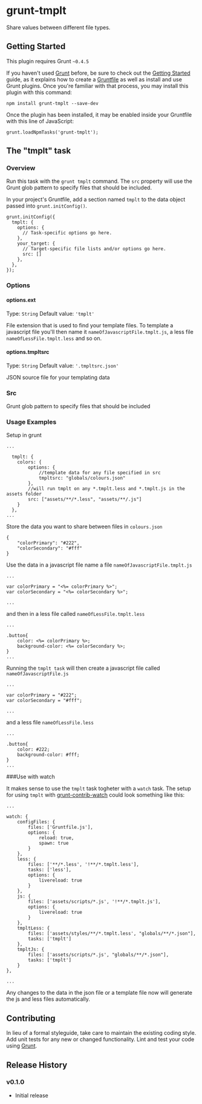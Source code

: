 # grunt-tmplt

Share values between different file types.

## Getting Started
This plugin requires Grunt `~0.4.5`

If you haven't used [Grunt](http://gruntjs.com/) before, be sure to check out the [Getting Started](http://gruntjs.com/getting-started) guide, as it explains how to create a [Gruntfile](http://gruntjs.com/sample-gruntfile) as well as install and use Grunt plugins. Once you're familiar with that process, you may install this plugin with this command:

```shell
npm install grunt-tmplt --save-dev
```

Once the plugin has been installed, it may be enabled inside your Gruntfile with this line of JavaScript:

```
grunt.loadNpmTasks('grunt-tmplt');
```

## The "tmplt" task

### Overview

Run this task with the `grunt tmplt` command. The `src` property will use the Grunt glob pattern to specify files that should be included.

In your project's Gruntfile, add a section named `tmplt` to the data object passed into `grunt.initConfig()`.

```
grunt.initConfig({
  tmplt: {
    options: {
      // Task-specific options go here.
    },
    your_target: {
      // Target-specific file lists and/or options go here.
      src: []
    },
  },
});
```

### Options

#### options.ext
Type: `String`
Default value: `'tmplt'`

File extension that is used to find your template files. To template a javascript file you'll then name it `nameOfJavascriptFile.tmplt.js`, a less file `nameOfLessFile.tmplt.less` and so on.

#### options.tmpltsrc
Type: `String`
Default value: `'.tmpltsrc.json'`

JSON source file for your templating data

### Src
Grunt glob pattern to specify files that should be included


### Usage Examples

Setup in grunt 

```
...

  tmplt: {
  	colors: {
    	options: {
    		//template data for any file specified in src
      		tmpltsrc: "globals/colours.json"
    	},
    	//will run tmplt on any *.tmplt.less and *.tmplt.js in the assets folder
    	src: ["assets/**/*.less", "assets/**/.js"]
  	}
  },
...
```

Store the data you want to share between files in `colours.json`


```
{
	"colorPrimary": "#222",
	"colorSecondary": "#fff"
}
```

Use the data in a javascript file name a file `nameOfJavascriptFile.tmplt.js`


```
...

var colorPrimary = "<%= colorPrimary %>";
var colorSecondary = "<%= colorSecondary %>";

...
```

and then in a less file called `nameOfLessFile.tmplt.less`

```
...

.button{
	color: <%= colorPrimary %>;
	background-color: <%= colorSecondary %>;
}
...

```

Running the `tmplt task` will then create a javascript file called `nameOfJavascriptFile.js`

```
...

var colorPrimary = "#222";
var colorSecondary = "#fff";

...

```

and a less file `nameOfLessFile.less`

```
...

.button{
	color: #222;
	background-color: #fff;
}
...

``` 

###Use with watch

It makes sense to use the `tmplt` task togheter with a `watch` task.
The setup for using `tmplt` with [grunt-contrib-watch](https://github.com/gruntjs/grunt-contrib-watch) could look something like this:

```
...

watch: {
    configFiles: {
        files: ['Gruntfile.js'],
        options: {
            reload: true,
            spawn: true
        }
    },
    less: {
        files: ['**/*.less', '!**/*.tmplt.less'],
        tasks: ['less'],
        options: {
            livereload: true
        }
    },
    js: {
        files: ['assets/scripts/*.js', '!**/*.tmplt.js'],
        options: {
            livereload: true
        }
    },            
    tmpltLess: {
        files: ['assets/styles/**/*.tmplt.less', "globals/**/*.json"],
        tasks: ['tmplt']
    },
    tmpltJs: {
        files: ['assets/scripts/*.js', "globals/**/*.json"],
        tasks: ['tmplt'] 
    }                        
},

...
```
Any changes to the data in the json file or a template file now will generate the js and less files automatically.

## Contributing
In lieu of a formal styleguide, take care to maintain the existing coding style. Add unit tests for any new or changed functionality. Lint and test your code using [Grunt](http://gruntjs.com/).

## Release History

### v0.1.0
  - Initial release

